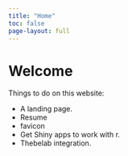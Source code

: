 ```yaml
---
title: "Home"
toc: false
page-layout: full
---
```









# Welcome
Things to do on this website:

* A landing page.
* Resume
* favicon
* Get Shiny apps to work with r.
* Thebelab integration.

